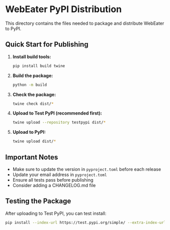 # WebEater PyPI Distribution

This directory contains the files needed to package and distribute WebEater to PyPI.

## Quick Start for Publishing

1. **Install build tools:**
   ```bash
   pip install build twine
   ```

2. **Build the package:**
   ```bash
   python -m build
   ```

3. **Check the package:**
   ```bash
   twine check dist/*
   ```

4. **Upload to Test PyPI (recommended first):**
   ```bash
   twine upload --repository testpypi dist/*
   ```

5. **Upload to PyPI:**
   ```bash
   twine upload dist/*
   ```

## Important Notes

- Make sure to update the version in `pyproject.toml` before each release
- Update your email address in `pyproject.toml`
- Ensure all tests pass before publishing
- Consider adding a CHANGELOG.md file

## Testing the Package

After uploading to Test PyPI, you can test install:
```bash
pip install --index-url https://test.pypi.org/simple/ --extra-index-url https://pypi.org/simple/ --no-cache-dir --force-reinstall --no-deps webeater
```